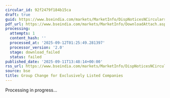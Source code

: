 ```yaml
---
circular_id: 92f2479f184b15ca
draft: true
guid: https://www.bseindia.com/markets/MarketInfo/DispNoticesNCirculars.aspx?Noticeid={E8A2E93C-0F3A-4B9D-A9D4-B6F5D8FDA11B}&noticeno=20250911-77&dt=09/11/2025&icount=77&totcount=91&flag=0
pdf_url: https://www.bseindia.com/markets/MarketInfo/DownloadAttach.aspx?id=20250911-77&attachedId=
processing:
  attempts: 1
  content_hash: ''
  processed_at: '2025-09-12T01:25:49.281397'
  processor_version: '2.0'
  stage: download_failed
  status: failed
published_date: '2025-09-11T13:48:14+00:00'
rss_url: https://www.bseindia.com/markets/MarketInfo/DispNoticesNCirculars.aspx?Noticeid={E8A2E93C-0F3A-4B9D-A9D4-B6F5D8FDA11B}&noticeno=20250911-77&dt=09/11/2025&icount=77&totcount=91&flag=0
source: bse
title: Group Change for Exclusively Listed Companies
---
```


Processing in progress...